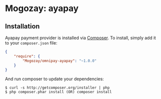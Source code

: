 # Mogozay: ayapay

## Installation

Ayapay payment provider is installed via [Composer](http://getcomposer.org/). To install, simply add it
to your `composer.json` file:

```json
{
    "require": {
        "Mogozay/omnipay-ayapay": "~1.0.0"
    }
}
```

And run composer to update your dependencies:

    $ curl -s http://getcomposer.org/installer | php
    $ php composer.phar install (OR) composer install

